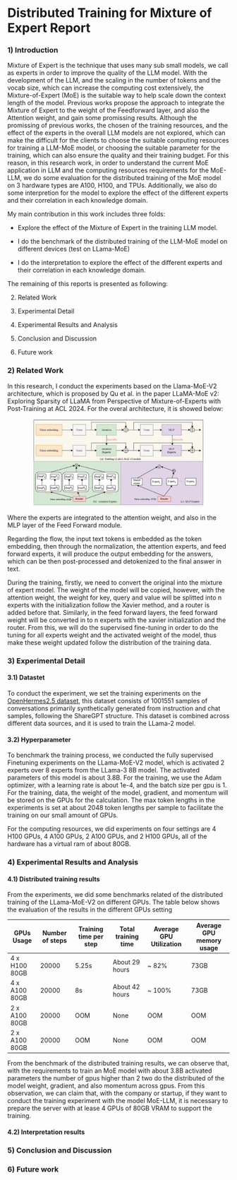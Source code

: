 # Distributed Training for Mixture of Expert Report

### 1) Introduction

Mixture of Expert is the technique that uses many sub small models, we call as experts in order to improve the quality of the LLM model. With the development of the LLM, and the scaling in the number of tokens and the vocab size, which can increase the computing cost extensively, the Mixture-of-Expert (MoE) is the suitable way to help scale down the context length of the model. Previous works propose the approach to integrate the Mixture of Expert to the weight of the Feedforward layer, and also the Attention weight, and gain some promissing results. Although the promissing of previous works, the chosen of the training resources, and the effect of the experts in the overall LLM models are not explored, which can make the difficult for the clients to choose the suitable computing resources for training a LLM-MoE model, or choosing the suitable parameter for the training, which can also ensure the quality and their training budget. For this reason, in this research work, in order to understand the current MoE application in LLM and the computing resources requirements for the MoE-LLM, we do some evaluation for the distributed training of the MoE model on 3 hardware types are A100, H100, and TPUs. Additionally, we also do some interpretion for the model to explore the effect of the different experts and their correlation in each knowledge domain. 

My main contribution in this work includes three folds:

- Explore the effect of the Mixture of Expert in the training LLM model.

- I do the benchmark of the distributed training of the LLM-MoE model on different devices (test on LLama-MoE)

- I do the interpretation to explore the effect of the different experts and their correlation in each knowledge domain. 

The remaining of this reports is presented as following:

2) Related Work

3) Experimental Detail

4) Experimental Results and Analysis

5) Conclusion and Discussion

6) Future work

### 2) Related Work

In this research, I conduct the experiments based on the Llama-MoE-V2 architecture, which is proposed by Qu et al. in the paper LLaMA-MoE v2: Exploring Sparsity of LLaMA from Perspective of Mixture-of-Experts with Post-Training at ACL 2024. For the overal architecture, it is showed below:

<div align="center">
    <a href="./">
        <img src="imgs/llama_moev2.jpg" width="79%"/>
    </a>
</div>

Where the experts are integrated to the attention weight, and also in the MLP layer of the Feed Forward module.

Regarding the flow, the input text tokens is embedded as the token embedding, then through the normalization, the attention experts, and feed forward experts, it will produce the output embedding for the answers, which can be then post-processed and detokenized to the final answer in text.

During the training, firstly, we need to convert the original into the mixture of expert model. The weight of the model will be copied, however, with the attention weight, the weight for key, query and value will be splitted into n experts with the initialization follow the Xavier method, and a router is added before that. Similarly, in the feed forward layers, the feed forward weight will be converted in to n experts with the xavier initialization and the router. From this, we will do the supervised fine-tuning in order to do the tuning for all experts weight and the activated weight of the model, thus make these weight updated follow the distribution of the training data.

### 3) Experimental Detail

#### 3.1) Datastet
To conduct the experiment, we set the training experiments on the [OpenHermes2.5 dataset](https://huggingface.co/datasets/teknium/OpenHermes-2.5/tree/main), this dataset consists of 1001551 samples of conversations primarily synthetically generated from instruction and chat samples, following the ShareGPT structure. This dataset is combined across different data sources, and it is used to train the LLama-2 model.

#### 3.2) Hyperparameter

To benchmark the training process, we conducted the fully supervised Finetuning experiments on the LLama-MoE-V2 model, which is activated 2 experts over 8 experts from the LLama-3 8B model. The activated parameters of this model is about 3.8B. For the training, we use the Adam optimizer, with a learning rate is about 1e-4, and the batch size per gpu is 1. For the training, data, the weight of the model, gradient, and momentum will be stored on the GPUs for the calculation. The max token lengths in the experiments is set at about 2048 token lengths per sample to facilitate the training on our small amount of GPUs. 

For the computing resources, we did experiments on four settings are 4 H100 GPUs, 4 A100 GPUs, 2 A100 GPUs, and 2 H100 GPUs, all of the hardware has a virtual ram of about 80GB.


### 4) Experimental Results and Analysis

#### 4.1) Distributed training results
From the experiments, we did some benchmarks related of the distributed training of the LLama-MoE-V2 on different GPUs. The table below shows the evaluation of the results in the different GPUs setting

| GPUs Usage | Number of steps | Training time per step | Total training time | Average GPU Utilization | Average GPU memory usage|
| ------------- | ------------- |  ------------- |  ------------- |  ------------- |  ------------- |
| 4 x H100 80GB   | 20000  | 5.25s | About 29 hours |  ~ 82% | 73GB |
| 4 x A100 80GB  | 20000 | 8s | About 42 hours | ~ 100% | 73GB |
| 2 x A100 80GB  | 20000 | OOM | None | OOM | OOM |
| 2 x A100 80GB  | 20000 | OOM | None | OOM | OOM |

From the benchmark of the distributed training results, we can observe that, with the requirements to train an MoE model with about 3.8B activated parameters the number of gpus higher than 2 two do the distributed of the model weight, gradient, and also momentum across gpus. From this observation, we can claim that, with the company or startup, if they want to conduct the training experiment with the model MoE-LLM, it is necessary to prepare the server with at lease 4 GPUs of 80GB VRAM to support the training.

#### 4.2) Interpretation results

### 5) Conclusion and Discussion

### 6) Future work
